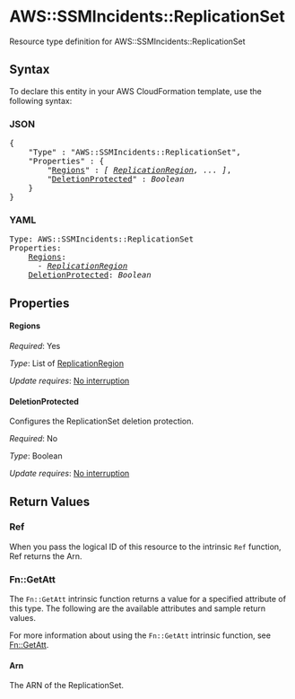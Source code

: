 # AWS::SSMIncidents::ReplicationSet

Resource type definition for AWS::SSMIncidents::ReplicationSet

## Syntax

To declare this entity in your AWS CloudFormation template, use the following syntax:

### JSON

<pre>
{
    "Type" : "AWS::SSMIncidents::ReplicationSet",
    "Properties" : {
        "<a href="#regions" title="Regions">Regions</a>" : <i>[ <a href="replicationregion.md">ReplicationRegion</a>, ... ]</i>,
        "<a href="#deletionprotected" title="DeletionProtected">DeletionProtected</a>" : <i>Boolean</i>
    }
}
</pre>

### YAML

<pre>
Type: AWS::SSMIncidents::ReplicationSet
Properties:
    <a href="#regions" title="Regions">Regions</a>: <i>
      - <a href="replicationregion.md">ReplicationRegion</a></i>
    <a href="#deletionprotected" title="DeletionProtected">DeletionProtected</a>: <i>Boolean</i>
</pre>

## Properties

#### Regions

_Required_: Yes

_Type_: List of <a href="replicationregion.md">ReplicationRegion</a>

_Update requires_: [No interruption](https://docs.aws.amazon.com/AWSCloudFormation/latest/UserGuide/using-cfn-updating-stacks-update-behaviors.html#update-no-interrupt)

#### DeletionProtected

Configures the ReplicationSet deletion protection.

_Required_: No

_Type_: Boolean

_Update requires_: [No interruption](https://docs.aws.amazon.com/AWSCloudFormation/latest/UserGuide/using-cfn-updating-stacks-update-behaviors.html#update-no-interrupt)

## Return Values

### Ref

When you pass the logical ID of this resource to the intrinsic `Ref` function, Ref returns the Arn.

### Fn::GetAtt

The `Fn::GetAtt` intrinsic function returns a value for a specified attribute of this type. The following are the available attributes and sample return values.

For more information about using the `Fn::GetAtt` intrinsic function, see [Fn::GetAtt](https://docs.aws.amazon.com/AWSCloudFormation/latest/UserGuide/intrinsic-function-reference-getatt.html).

#### Arn

The ARN of the ReplicationSet.
